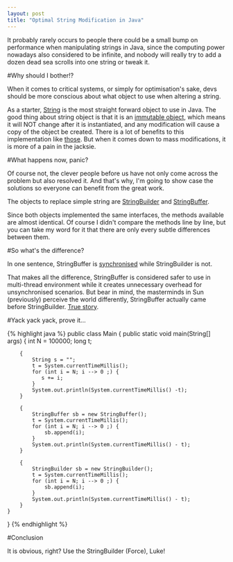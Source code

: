 ```yaml
---
layout: post
title: "Optimal String Modification in Java"
---
```


<div class="message">
It probably rarely occurs to people there could be a small bump on performance when manipulating strings in Java, since the computing power nowadays also considered to be infinite, and nobody will really try to add a dozen dead sea scrolls into one string or tweak it.
</div>

#Why should I bother!?

When it comes to critical systems, or simply for optimisation's sake, devs should be more conscious about what object to use when altering a string.

As a starter, [String](http://docs.oracle.com/javase/6/docs/api/java/lang/String.html) is the most straight forward object to use in Java. The good thing about string object is that it is an [immutable object](http://java.dzone.com/articles/why-string-immutable-java), which means it will NOT change after it is instantiated, and any modification will cause a copy of the object be created. There is a lot of benefits to this implementation like [those](http://stackoverflow.com/questions/3769607/why-do-we-need-immutable-class). But when it comes down to mass modifications, it is more of a pain in the jacksie.

#What happens now, panic?

Of course not, the clever people before us have not only come across the problem but also resolved it. And that's why, I'm going to show case the solutions so everyone can benefit from the great work.

The objects to replace simple string are [StringBuilder](http://docs.oracle.com/javase/7/docs/api/java/lang/StringBuilder.html) and [StringBuffer](http://docs.oracle.com/javase/7/docs/api/java/lang/StringBuffer.html).

Since both objects implemented the same interfaces, the methods available are almost identical. Of course I didn't compare the methods line by line, but you can take my word for it that there are only every subtle differences between them.

#So what's the difference?

In one sentence, StringBuffer is [synchronised](http://stackoverflow.com/questions/6293968/stringbuffer-is-synchronized-or-thread-safe-and-stringbuilder-is-not-why-do) while StringBuilder is not.

That makes all the difference, StringBuffer is considered safer to use in multi-thread environment while it creates unnecessary overhead for unsynchronised scenarios. But bear in mind, the masterminds in Sun (previously) perceive the world differently, StringBuffer actually came before StringBuilder. [True story](http://java67.blogspot.co.uk/2014/05/difference-between-stringbuilder-and-StringBuffer-java.html).

#Yack yack yack, prove it...

{% highlight java %}
public class Main {
    public static void main(String[] args) {
        int N = 100000;
        long t;

        {
            String s = "";
            t = System.currentTimeMillis();
            for (int i = N; i --> 0 ;) {
               s += i;
            }
            System.out.println(System.currentTimeMillis() -t);
        }

        {
            StringBuffer sb = new StringBuffer();
            t = System.currentTimeMillis();
            for (int i = N; i --> 0 ;) {
                sb.append(i);
            }
            System.out.println(System.currentTimeMillis() - t);
        }

        {
            StringBuilder sb = new StringBuilder();
            t = System.currentTimeMillis();
            for (int i = N; i --> 0 ;) {
                sb.append(i);
            }
            System.out.println(System.currentTimeMillis() - t);
        }
    }
}
{% endhighlight %}

#Conclusion

It is obvious, right? Use the StringBuilder (Force), Luke!
